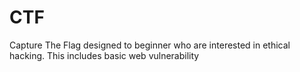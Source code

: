 # CTF 
Capture The Flag designed to beginner who are interested in ethical hacking. This includes basic web vulnerability 

